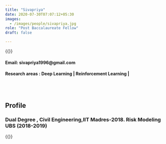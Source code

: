 ```yaml
---
title: "Sivapriya"
date: 2020-07-30T07:07:12+05:30
images:
  - /images/people/sivapriya.jpg
role: "Post Baccalaureate Fellow"
draft: false

---
```



{{<rawhtml>}} 
<div align="justify">
<h4>Email: sivapriya1996@gmail.com</h4>
<h4>Research areas : Deep Learning | Reinforcement Learning |</h4><br>
</div>
<br>
<div>
	<h2>Profile</h2>
	<h3>
		Dual Degree , Civil Engineering,IIT Madres-2018. Risk Modeling UBS (2018-2019)
	<br>
</div>

{{</rawhtml>}}